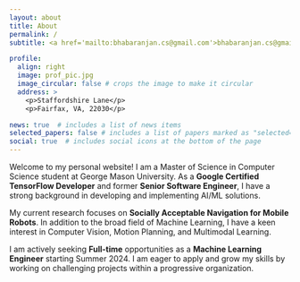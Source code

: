 ```yaml
---
layout: about
title: About
permalink: /
subtitle: <a href='mailto:bhabaranjan.cs@gmail.com'>bhabaranjan.cs@gmail.com</a> / <a href='mailto:bpanigr@gmu.edu'>bpanigr@gmu.edu</a>

profile:
  align: right
  image: prof_pic.jpg
  image_circular: false # crops the image to make it circular
  address: >
    <p>Staffordshire Lane</p>
    <p>Fairfax, VA, 22030</p>

news: true  # includes a list of news items
selected_papers: false # includes a list of papers marked as "selected={true}"
social: true  # includes social icons at the bottom of the page
---
```


Welcome to my personal website! I am a Master of Science in Computer Science student at George Mason University. As a <b>Google Certified TensorFlow Developer</b> and former <b>Senior Software Engineer</b>, I have a strong background in developing and implementing AI/ML solutions.

My current research focuses on <b>Socially Acceptable Navigation for Mobile Robots</b>. In addition to the broad field of Machine Learning, I have a keen interest in Computer Vision, Motion Planning, and Multimodal Learning.

I am actively seeking <b>Full-time</b> opportunities as a <b>Machine Learning Engineer</b> starting Summer 2024. I am eager to apply and grow my skills by working on challenging projects within a progressive organization.